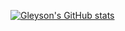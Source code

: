 [![Gleyson's GitHub stats](https://github-readme-stats.vercel.app/api?username=gleysonrn)](https://github.com/anuraghazra/github-readme-stats)
